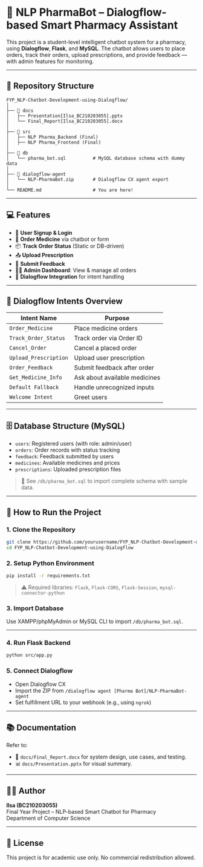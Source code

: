 # 🧠 NLP PharmaBot – Dialogflow-based Smart Pharmacy Assistant

This project is a student-level intelligent chatbot system for a pharmacy, using **Dialogflow**, **Flask**, and **MySQL**. The chatbot allows users to place orders, track their orders, upload prescriptions, and provide feedback — with admin features for monitoring.

---

## 📁 Repository Structure

```plaintext
FYP_NLP-Chatbot-Development-using-Dialogflow/
│
├── 📂 docs
│   ├── Presentation[Ilsa_BC210203055].pptx
│   └── Final_Report[Ilsa_BC210203055].docx
│
├── 📂 src
│   ├── NLP Pharma_Backend (Final)               
│   ├── NLP Pharma_Frontend (Final)
│
├── 📂 db
│   └── pharma_bot.sql          # MySQL database schema with dummy data
│
├── 📂 dialogflow-agent
│   └── NLP-PharmaBot.zip       # Dialogflow CX agent export
│
└── README.md                   # You are here!
```

---

## 💻 Features

- 🔐 **User Signup & Login**
- 💊 **Order Medicine** via chatbot or form
- 📦 **Track Order Status** (Static or DB-driven)
- 📤 **Upload Prescription**
- 📝 **Submit Feedback**
- 🧑‍⚕️ **Admin Dashboard**: View & manage all orders
- 🧠 **Dialogflow Integration** for intent handling

---

## 🧠 Dialogflow Intents Overview

| Intent Name         | Purpose                          |
|---------------------|----------------------------------|
| `Order_Medicine`    | Place medicine orders            |
| `Track_Order_Status`| Track order via Order ID         |
| `Cancel_Order`      | Cancel a placed order            |
| `Upload_Prescription`| Upload user prescription         |
| `Order_Feedback`    | Submit feedback after order      |
| `Get_Medicine_Info` | Ask about available medicines    |
| `Default Fallback`  | Handle unrecognized inputs       |
| `Welcome Intent`    | Greet users                      |

---

## 🗄️ Database Structure (MySQL)

- `users`: Registered users (with role: admin/user)
- `orders`: Order records with status tracking
- `feedback`: Feedback submitted by users
- `medicines`: Available medicines and prices
- `prescriptions`: Uploaded prescription files

> 📂 See `/db/pharma_bot.sql` to import complete schema with sample data.

---

## 🔧 How to Run the Project

### 1. Clone the Repository

```bash
git clone https://github.com/yourusername/FYP_NLP-Chatbot-Development-using-Dialogflow.git
cd FYP_NLP-Chatbot-Development-using-Dialogflow
```

### 2. Setup Python Environment

```bash
pip install -r requirements.txt
```

> ⚠️ Required libraries: `Flask`, `Flask-CORS`, `Flask-Session`, `mysql-connector-python`

### 3. Import Database

Use XAMPP/phpMyAdmin or MySQL CLI to import `/db/pharma_bot.sql`.

---

### 4. Run Flask Backend

```bash
python src/app.py
```

### 5. Connect Dialogflow

- Open Dialogflow CX
- Import the ZIP from `/dialogflow agent [Pharma Bot]/NLP-PharmaBot-agent`
- Set fulfillment URL to your webhook (e.g., using `ngrok`)

---

## 📚 Documentation

Refer to:

- 📄 `docs/Final_Report.docx` for system design, use cases, and testing.
- 📊 `docs/Presentation.pptx` for visual summary.

---

## 🙋‍♀️ Author

**Ilsa (BC210203055)**  
Final Year Project – NLP-based Smart Chatbot for Pharmacy  
Department of Computer Science

---

## 📜 License

This project is for academic use only. No commercial redistribution allowed.
